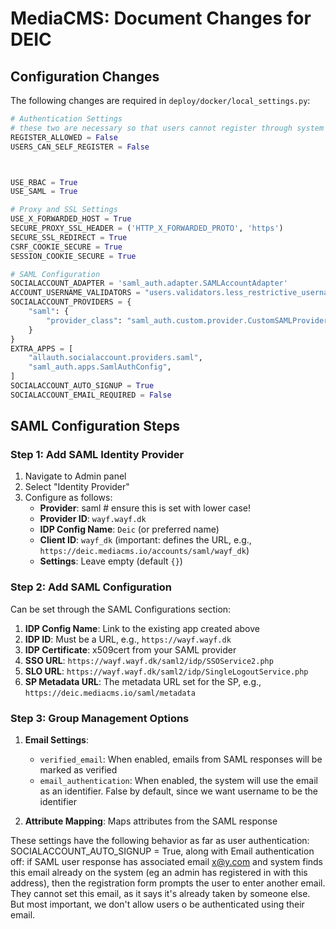 # MediaCMS: Document Changes for DEIC

## Configuration Changes
The following changes are required in `deploy/docker/local_settings.py`:

```python
# Authentication Settings
# these two are necessary so that users cannot register through system accounts. They can only register through identity providers
REGISTER_ALLOWED = False
USERS_CAN_SELF_REGISTER = False



USE_RBAC = True
USE_SAML = True

# Proxy and SSL Settings
USE_X_FORWARDED_HOST = True
SECURE_PROXY_SSL_HEADER = ('HTTP_X_FORWARDED_PROTO', 'https')
SECURE_SSL_REDIRECT = True
CSRF_COOKIE_SECURE = True
SESSION_COOKIE_SECURE = True

# SAML Configuration
SOCIALACCOUNT_ADAPTER = 'saml_auth.adapter.SAMLAccountAdapter'
ACCOUNT_USERNAME_VALIDATORS = "users.validators.less_restrictive_username_validators"
SOCIALACCOUNT_PROVIDERS = {
    "saml": {
        "provider_class": "saml_auth.custom.provider.CustomSAMLProvider",
    }
}
EXTRA_APPS = [
    "allauth.socialaccount.providers.saml",
    "saml_auth.apps.SamlAuthConfig",
]
SOCIALACCOUNT_AUTO_SIGNUP = True
SOCIALACCOUNT_EMAIL_REQUIRED = False

```

## SAML Configuration Steps

### Step 1: Add SAML Identity Provider
1. Navigate to Admin panel
2. Select "Identity Provider"
3. Configure as follows:
   - **Provider**: saml # ensure this is set with lower case!
   - **Provider ID**: `wayf.wayf.dk`
   - **IDP Config Name**: `Deic` (or preferred name)
   - **Client ID**: `wayf_dk` (important: defines the URL, e.g., `https://deic.mediacms.io/accounts/saml/wayf_dk`)
   - **Settings**: Leave empty (default `{}`)

### Step 2: Add SAML Configuration
Can be set through the SAML Configurations section:

1. **IDP Config Name**: Link to the existing app created above
2. **IDP ID**: Must be a URL, e.g., `https://wayf.wayf.dk`
3. **IDP Certificate**: x509cert from your SAML provider
4. **SSO URL**: `https://wayf.wayf.dk/saml2/idp/SSOService2.php`
5. **SLO URL**: `https://wayf.wayf.dk/saml2/idp/SingleLogoutService.php`
6. **SP Metadata URL**: The metadata URL set for the SP, e.g., `https://deic.mediacms.io/saml/metadata`

### Step 3: Group Management Options
1. **Email Settings**:
   - `verified_email`: When enabled, emails from SAML responses will be marked as verified
   - `email_authentication`: When enabled, the system will use the email as an identifier. False by default, since we want username to be the identifier

2. **Attribute Mapping**: Maps attributes from the SAML response


These settings have the following behavior as far as user authentication:
SOCIALACCOUNT_AUTO_SIGNUP = True, along with Email authentication  off: if SAML user response has associated email x@y.com and system finds this email already on the system (eg an admin has registered in with this address), then the registration form prompts the user to enter another email. They cannot set this email, as it says it's already taken by someone else. But most important, we don't allow users o be authenticated using their email.
